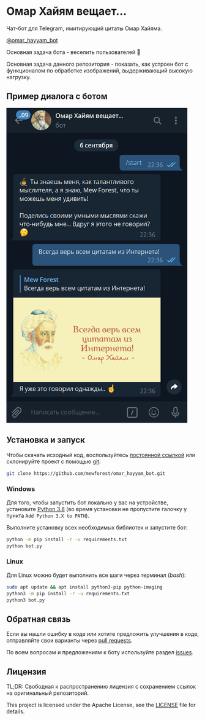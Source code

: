 # Омар Хайям вещает...

Чат-бот для Telegram, имитирующий цитаты Омар Хайяма.

[@omar_hayyam_bot](http://t.me/omar_hayyam_bot)

Основная задача бота - веселить пользователей 🙂

Основная задача данного репозитория - показать, как устроен бот
с функционалом по обработке изображений, выдерживающий высокую нагрузку.

## Пример диалога с ботом

![screenshot](https://github.com/mewforest/omar_hayyam_bot/blob/master/preview.png?raw=true)

## Установка и запуск

Чтобы скачать исходный код, воспользуйтесь
[постоянной ссылкой](https://github.com/mewforest/omar_hayyam_bot/archive/master.zip)
или склонируйте проект с помощью [git](https://git-scm.com/downloads):
```bash
git clone https://github.com/mewforest/omar_hayyam_bot.git
```
### Windows 
Для того, чтобы запустить бот локально у вас на устройстве,
установите [Python 3.8](https://www.python.org/downloads/) (во время
установки не пропустите галочку у пункта `Add Python 3.X to PATH`).

Выполните установку всех необходимых библиотек и запустите бот:
```bash
python -m pip install -r -u requirements.txt
python bot.py
```

### Linux

Для Linux можно будет выполнить все шаги через терминал (_bash_):
```bash
sudo apt update && apt install python3-pip python-imaging
python3 -m pip install -r -u requirements.txt
python3 bot.py
```

## Обратная связь
Если вы нашли ошибку в коде или хотите предложить улучшения в коде,
отправляйте свои варианты через
[pull requests](https://github.com/mewforest/omar_hayyam_bot/pulls).

По всем вопросам и предложениям к боту используйте раздел
[issues](https://github.com/mewforest/omar_hayyam_bot/issues).

## Лицензия

TL;DR: Свободная к распространению лицензия с сохранением
ссылок на оригинальный репозиторий.

This project is licensed under the Apache License, 
see the [LICENSE](https://github.com/mewforest/omar_hayyam_bot/blob/master/LICENSE)
file for details.

